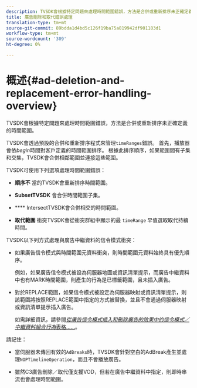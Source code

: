 ```yaml
---
description: TVSDK會根據特定問題來處理時間範圍錯誤，方法是合併或重新排序未正確定義的時間範圍。
title: 廣告刪除和取代錯誤處理
translation-type: tm+mt
source-git-commit: 89bdda1d4bd5c126f19ba75a819942df901183d1
workflow-type: tm+mt
source-wordcount: '309'
ht-degree: 0%

---
```



# 概述{#ad-deletion-and-replacement-error-handling-overview}

TVSDK會根據特定問題來處理時間範圍錯誤，方法是合併或重新排序未正確定義的時間範圍。

TVSDK會透過預設的合併和重新排序程式來管理`timeRanges`錯誤。 首先，播放器會依&#x200B;*begin*&#x200B;時間對客戶定義的時間範圍排序。 根據此排序順序，如果範圍間有子集和交集，TVSDK會合併相鄰範圍並連接這些範圍。

TVSDK可使用下列選項處理時間範圍錯誤：

* **順序不** 當的TVSDK會重新排序時間範圍。

* **SubsetTVSDK** 會合併時間範圍子集。

* **** IntersectTVSDK會合併相交的時間範圍。

* **取代範圍** 衝突TVSDK會從衝突群組中顯示的最 `timeRange` 早值選取取代持續時間。

TVSDK以下列方式處理與廣告中繼資料的信令模式衝突：

* 如果廣告信令模式與時間範圍元資料衝突，則時間範圍元資料始終具有優先順序。

   例如，如果廣告信令模式被設為伺服器地圖或資訊清單提示，而廣告中繼資料中也有MARK時間範圍，則產生的行為是已標籤範圍，且未插入廣告。
* 對於REPLACE範圍，如果信令模式被設定為伺服器映射或資訊清單提示，則該範圍將按照REPLACE範圍中指定的方式被替換，並且不會通過伺服器映射或資訊清單提示插入廣告。

   如需詳細資訊，請參閱[*從廣告信令模式插入和刪除廣告的效果中的信令模式／中繼資料組合行為*&#x200B;表格……](../../../../tvsdk-2.7-for-android/ad-insertion/delete-replace-content-vod/c-psdk-android-2.7-signaling-mode-metadata-combos-android.md#c_psdk_signaling-mode-metadata-combos-android)。

請記住：

* 當伺服器未傳回有效的`AdBreaks`時，TVSDK會針對空白的AdBreak產生並處理`NOPTimelineOperation`，而且不會播放廣告。

* 雖然C3廣告刪除／取代僅支援VOD，但若在廣告中繼資料中指定，則即時串流也會處理時間範圍。

